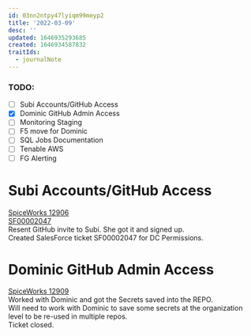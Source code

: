 ```yaml
---
id: 03nn2ntpy47lyiqm99meyp2
title: '2022-03-09'
desc: ''
updated: 1646935293685
created: 1646934587832
traitIds:
  - journalNote
---
```

### TODO:
* [ ] Subi Accounts/GitHub Access  
* [X] Dominic GitHub Admin Access  
* [ ] Monitoring Staging  
* [ ] F5 move for Dominic  
* [ ] SQL Jobs Documentation  
* [ ] Tenable AWS  
* [ ] FG Alerting  

# Subi Accounts/GitHub Access  
[SpiceWorks 12906](https://cloudsupport.alogent.com/tickets/v2#my_tickets/12906?eyJ0aWNrZXRQYWdpbmciOnsiZmlyc3RQYWdlIjoxLCJjdXJyZW50UGFnZSI6MSwicGVyUGFnZSI6MjUsInRvdGFsUGFnZXMiOjEsInNvcnRBdHRyIjoiY3JlYXRlZF9hdCIsInNvcnREaXIiOmZhbHNlLCJ1c2VEZWZhdWx0U29ydCI6ZmFsc2UsInNpdGVfaWQiOiJhbGxfc2l0ZXMiLCJzaXRlX25hbWUiOiJBbGwgU2l0ZXMiLCJ2aWV3TmFtZSI6Im15X3RpY2tldHMifX0=)  
[SF00002047](https://alogent.lightning.force.com/lightning/r/DC_Request__c/a751S0000008XtlQAE/view)  
Resent GitHub invite to Subi.  She got it and signed up.  
Created SalesForce ticket SF00002047 for DC Permissions.  

# Dominic GitHub Admin Access  
[SpiceWorks 12909](https://cloudsupport.alogent.com/tickets/v2#my_tickets/12909?eyJ0aWNrZXRQYWdpbmciOnsiZmlyc3RQYWdlIjoxLCJjdXJyZW50UGFnZSI6MSwicGVyUGFnZSI6MjUsInRvdGFsUGFnZXMiOjEsInNvcnRBdHRyIjoiY3JlYXRlZF9hdCIsInNvcnREaXIiOmZhbHNlLCJ1c2VEZWZhdWx0U29ydCI6ZmFsc2UsInNpdGVfaWQiOiJhbGxfc2l0ZXMiLCJzaXRlX25hbWUiOiJBbGwgU2l0ZXMiLCJ2aWV3TmFtZSI6Im15X3RpY2tldHMifX0=)  
Worked with Dominic and got the Secrets saved into the REPO.  
Will need to work with Dominic to save some secrets at the organization level to be re-used in multiple repos.  
Ticket closed.  

